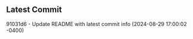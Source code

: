 
## Latest Commit
91031d6 - Update README with latest commit info (2024-08-29 17:00:02 -0400) <Yunxi-Zhou>
